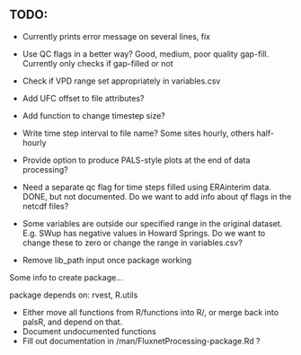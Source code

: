 TODO:
----

- Currently prints error message on several lines, fix

- Use QC flags in a better way? Good, medium, poor quality gap-fill. Currently only checks if gap-filled or not

- Check if VPD range set appropriately in variables.csv

- Add UFC offset to file attributes?

- Add function to change timestep size?

- Write time step interval to file name? Some sites hourly, others half-hourly

- Provide option to produce PALS-style plots at the end of data processing?

- Need a separate qc flag for time steps filled using ERAinterim data. DONE, but not documented. Do we want to add info about qf flags in the netcdf files?

- Some variables are outside our specified range in the original dataset. E.g. SWup has negative values in Howard Springs. Do we want to  change these to zero or change the range in variables.csv?

- Remove lib_path input once package working



Some info to create package...

package depends on: rvest, R.utils

- Either move all functions from R/functions into R/, or merge back into palsR, and depend on that.
- Document undocumented functions
- Fill out documentation in /man/FluxnetProcessing-package.Rd ?


